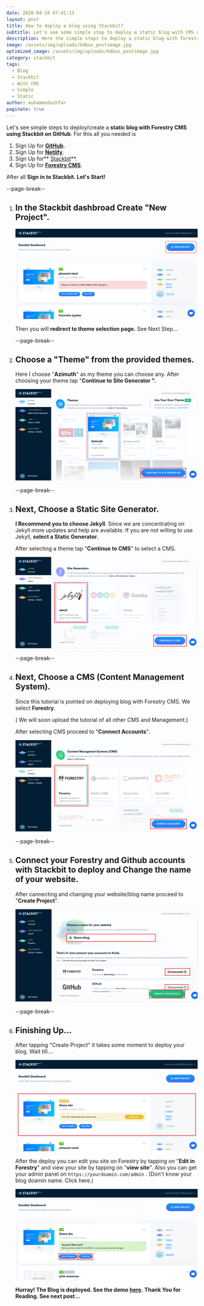 ```yaml
---
date: 2020-04-18 07:41:13
layout: post
title: How to deploy a blog using Stackbit?
subtitle: Let's see some simple step to deploy a static blog with CMS using Stackbit.
description: Here the simple steps to deploy a static blog with forestry CMS using Stackbit
image: /assets/img/uploads/hdbus_postimage.jpg
optimized_image: /assets/img/uploads/hdbus_postimage.jpg
category: stackbit
tags:
  - Blog
  - Stackbit
  - With CMS
  - Simple
  - Static
author: muhammedashfar
paginate: true
---
```

Let's see simple steps to deploy/create a **static blog with Forestry CMS using Stackbit on GitHub**. For this all you needed is

1. Sign Up for **[GitHub](https://github.com).**
2. Sign Up for **[Netlify](https://www.netlify.com/)**.
3. Sign Up for** [Stackbit](https://www.stackbit.com/)**.
4. Sign Up for **[Forestry CMS](https://forestry.io/)**.

After all **Sign in to Stackbit. Let's Start!**

\--page-break--

1. ## **In the Stackbit dashbroad Create "New Project".**

   ![Create New Project](/assets/img/uploads/create_blog_1.png "Create New Project")

   Then you will **redirect to theme selection page.** See Next Step...

   \--page-break--
2. ## Choose a "Theme" from the provided themes.

   Here I choose "**Azimuth**" as my theme you can choose any. After choosing your theme tap "**Continue to Site Generator ".**

   ![Theme Selection](/assets/img/uploads/create_blog_2.png "Theme Selection")

   \--page-break--
3. ## Next, Choose a Static Site Generator.

   **I Recommend you to choose Jekyll**. Since we are concentrating on Jekyll more updates and help are available. If you are not willing to use Jekyll, **select a Static Generator.**

   After selecting a theme tap "**Continue to CMS**" to select a CMS.

   ![Static Generator](/assets/img/uploads/create_blog_3.png "Static Generator")

   \--page-break--
4. ## Next, Choose a CMS (Content Management System).

   Since this tutorial is pointed on deploying blog with Forestry CMS. We select **Forestry**.

   ( We will soon upload the tutorial of all other CMS and Management.)

   After selecting CMS proceed to "**Connect Accounts**".

   ![CMS selection](/assets/img/uploads/create_blog_4.png "CMS selection")

   \--page-break--
5. ## Connect your Forestry and Github accounts with Stackbit to deploy and Change the name of your website.

   After cannecting and changing your website/blog name proceed to "**Create Project**".

   ![Connecting accounts](/assets/img/uploads/create_blog_5.png "Connecting accounts")

   \--page-break--
6. ## Finishing Up...

   After tapping "Create Project" it takes some moment to deploy your blog. Wait till....

   ![Deploying Blog](/assets/img/uploads/create_blog_6.png "Deploying Blog")

   After the deploy you can edit you site on Forestry by tapping on "**Edit in Forestry**" and view your site by tapping on "**view site**". Also you can get your admin panel on `https://yourdoamin.com/admin` . (Don't know your blog doamin name. Click here.)

   ![Deployed Project](/assets/img/uploads/create_blog_6_1.png "Deployed Project")

   **Hurray! The Blog is deployed. See the demo [here](https://demo-blo-a6a1e.netlify.app/).**
   **Thank You for Reading. See next post...**
